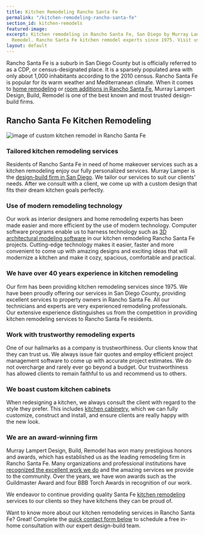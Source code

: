 ```yaml
---
title: Kitchen Remodeling Rancho Santa Fe
permalink: "/kitchen-remodeling-rancho-santa-fe"
section_id: kitchen-remodels
featured-image:
excerpt: Kitchen remodeling in Rancho Santa Fe, San Diego by Murray Lampert Design, Build,
  Remodel. Rancho Santa Fe kitchen remodel experts since 1975. Visit us today!
layout: default
---
```


Rancho Santa Fe is a suburb in San Diego County but is officially referred to as a CDP, or census-designated place. It is a sparsely populated area with only about 1,000 inhabitants according to the 2010 census. Rancho Santa Fe is popular for its warm weather and Mediterranean climate. When it comes to [home remodeling](/san-diego-home-remodel-services) or [room additions in Rancho Santa Fe](/room-additions-rancho-santa-fe), Murray Lampert Design, Build, Remodel is one of the best known and most trusted design-build firms.

## Rancho Santa Fe Kitchen Remodeling

![image of custom kitchen remodel in Rancho Santa Fe](/uploads/tufaro-kitchen-remodel-after.jpg "Rancho Santa Fe Kitchen Remodel")

### Tailored kitchen remodeling services

Residents of Rancho Santa Fe in need of home makeover services such as a kitchen remodeling enjoy our fully personalized services. Murray Lamper is the [design-build firm in San Diego](http://localhost:4000/san-diego-design-build-contractors). We tailor our services to suit our clients' needs. After we consult with a client, we come up with a custom design that fits their dream kitchen goals perfectly.

### Use of modern remodeling technology

Our work as interior designers and home remodeling experts has been made easier and more efficient by the use of modern technology. Computer software programs enable us to harness technology such as [3D architectural modeling software](/3d-architectural-rendering-services) in our kitchen remodeling Rancho Santa Fe projects. Cutting-edge technology makes it easier, faster and more convenient to come up with amazing designs and exciting ideas that will modernize a kitchen and make it cozy, spacious, comfortable and practical.

### We have over 40 years experience in kitchen remodeling

Our firm has been providing kitchen remodeling services since 1975. We have been proudly offering our services in San Diego County, providing excellent services to property owners in Rancho Santa Fe. All our technicians and experts are very experienced remodeling professionals. Our extensive experience distinguishes us from the competition in providing kitchen remodeling services to Rancho Santa Fe residents.

### Work with trustworthy remodeling experts

One of our hallmarks as a company is trustworthiness. Our clients know that they can trust us. We always issue fair quotes and employ efficient project management software to come up with accurate project estimates. We do not overcharge and rarely ever go beyond a budget. Our trustworthiness has allowed clients to remain faithful to us and recommend us to others.

### We boast custom kitchen cabinets

When redesigning a kitchen, we always consult the client with regard to the style they prefer. This includes [kitchen cabinetry](/san-diego-custom-cabinet-construction-services), which we can fully customize, construct and install, and ensure clients are really happy with the new look.

### We are an award-winning firm

Murray Lampert Design, Build, Remodel has won many prestigious honors and awards, which has established us as the leading remodeling firm in Rancho Santa Fe. Many organizations and professional institutions have [recognized the excellent work we do](/affiliation) and the amazing services we provide to the community. Over the years, we have won awards such as the Guildmaster Award and four BBB Torch Awards in recognition of our work.

We endeavor to continue providing quality Santa Fe [kitchen remodeling](/san-diego-kitchen-remodeling-services) services to our clients so they have kitchens they can be proud of.

Want to know more about our kitchen remodeling services in Rancho Santa Fe? Great! Complete the [quick contact form below](#quick-contact) to schedule a free in-home consultation with our expert design-build team.
